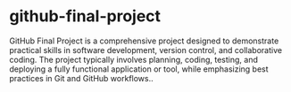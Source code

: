 # github-final-project
GitHub Final Project is a comprehensive project designed to demonstrate practical skills in software development, version control, and collaborative coding. The project typically involves planning, coding, testing, and deploying a fully functional application or tool, while emphasizing best practices in Git and GitHub workflows..
